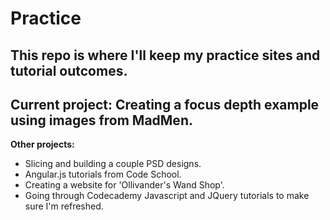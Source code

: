 # Practice
<h2>This repo is where I'll keep my practice sites and tutorial outcomes.</h2>

<h2>Current project: Creating a focus depth example using images from MadMen.</h2>
<p><strong>Other projects:</strong>
<ul>
  <li>Slicing and building a couple PSD designs.</li>
  <li>Angular.js tutorials from Code School.</li>
  <li>Creating a website for 'Ollivander's Wand Shop'.</li>
  <li>Going through Codecademy Javascript and JQuery tutorials to make sure I'm refreshed.</li>
</ul></p>
